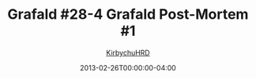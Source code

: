 ---
title: "Grafald #28-4 Grafald Post-Mortem #1"
type: "image"
date: 2013-02-26T00:00:00-04:00
draft: false
categories: ["Grafald"]
image_path: "../img/2013/28-4.png"
alt_text: ""
is_subpage: true
author: "[KirbychuHRD](https://cohost.org/KirbychuHRD)"
---
